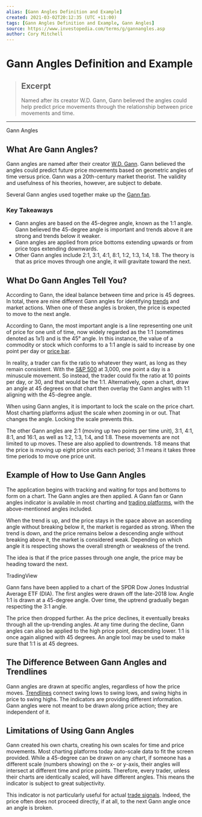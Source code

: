 ```yaml
---
alias: [Gann Angles Definition and Example]
created: 2021-03-02T20:12:35 (UTC +11:00)
tags: [Gann Angles Definition and Example, Gann Angles]
source: https://www.investopedia.com/terms/g/gannangles.asp
author: Cory Mitchell
---
```


# Gann Angles Definition and Example

> ## Excerpt
> Named after its creator W.D. Gann, Gann believed the angles could help predict price movements through the relationship between price movements and time.

---

Gann Angles
## What Are Gann Angles?

Gann angles are named after their creator [W.D. Gann](https://www.investopedia.com/articles/investing/091615/mysterious-life-trading-legend-wd-gann.asp). Gann believed the angles could predict future price movements based on geometric angles of time versus price. Gann was a 20th-century market theorist. The validity and usefulness of his theories, however, are subject to debate.

Several Gann angles used together make up the [Gann fan](https://www.investopedia.com/terms/g/gann-fans.asp).

### Key Takeaways

-   Gann angles are based on the 45-degree angle, known as the 1:1 angle. Gann believed the 45-degree angle is important and trends above it are strong and trends below it weaker.
-   Gann angles are applied from price bottoms extending upwards or from price tops extending downwards.
-   Other Gann angles include 2:1, 3:1, 4:1, 8:1, 1:2, 1:3, 1:4, 1:8. The theory is that as price moves through one angle, it will gravitate toward the next.

## What Do Gann Angles Tell You?

According to Gann, the ideal balance between time and price is 45 degrees. In total, there are nine different Gann angles for identifying [trends](https://www.investopedia.com/terms/t/trend.asp) and market actions. When one of these angles is broken, the price is expected to move to the next angle.

According to Gann, the most important angle is a line representing one unit of price for one unit of time, now widely regarded as the 1:1 (sometimes denoted as 1x1) and is the 45° angle. In this instance, the value of a commodity or stock which conforms to a 1:1 angle is said to increase by one point per day or [price bar](https://www.investopedia.com/terms/b/bar.asp).

In reality, a trader can fix the ratio to whatever they want, as long as they remain consistent. With the [S&P 500](https://www.investopedia.com/terms/s/sp500.asp) at 3,000, one point a day is a minuscule movement. So instead, the trader could fix the ratio at 10 points per day, or 30, and that would be the 1:1. Alternatively, open a chart, draw an angle at 45 degrees on that chart then overlay the Gann angles with 1:1 aligning with the 45-degree angle.

When using Gann angles, it is important to lock the scale on the price chart. Most charting platforms adjust the scale when zooming in or out. That changes the angle. Locking the scale prevents this.

The other Gann angles are 2:1 (moving up two points per time unit), 3:1, 4:1, 8:1, and 16:1, as well as 1:2, 1:3, 1:4, and 1:8. These movements are not limited to up moves. These are also applied to downtrends. 1:8 means that the price is moving up eight price units each period; 3:1 means it takes three time periods to move one price unit.

## Example of How to Use Gann Angles

The application begins with tracking and waiting for tops and bottoms to form on a chart. The Gann angles are then applied. A Gann fan or Gann angles indicator is available in most charting and [trading platforms](https://www.investopedia.com/terms/t/trading-platform.asp), with the above-mentioned angles included.

When the trend is up, and the price stays in the space above an ascending angle without breaking below it, the market is regarded as strong. When the trend is down, and the price remains below a descending angle without breaking above it, the market is considered weak. Depending on which angle it is respecting shows the overall strength or weakness of the trend.

The idea is that if the price passes through one angle, the price may be heading toward the next.

 TradingView

Gann fans have been applied to a chart of the SPDR Dow Jones Industrial Average ETF (DIA). The first angles were drawn off the late-2018 low. Angle 1:1 is drawn at a 45-degree angle. Over time, the uptrend gradually began respecting the 3:1 angle.

The price then dropped further. As the price declines, it eventually breaks through all the up-trending angles. At any time during the decline, Gann angles can also be applied to the high price point, descending lower. 1:1 is once again aligned with 45 degrees. An angle tool may be used to make sure that 1:1 is at 45 degrees.

## The Difference Between Gann Angles and Trendlines

Gann angles are drawn at specific angles, regardless of how the price moves. [Trendlines](https://www.investopedia.com/terms/t/trendline.asp) connect swing lows to swing lows, and swing highs in price to swing highs. The indicators are providing different information. Gann angles were not meant to be drawn along price action; they are independent of it.

## Limitations of Using Gann Angles

Gann created his own charts, creating his own scales for time and price movements. Most charting platforms today auto-scale data to fit the screen provided. While a 45-degree can be drawn on any chart, if someone has a different scale (numbers showing) on the x- or y-axis, their angles will intersect at different time and price points. Therefore, every trader, unless their charts are identically scaled, will have different angles. This means the indicator is subject to great subjectivity.

This indicator is not particularly useful for actual [trade signals](https://www.investopedia.com/terms/t/trade-signal.asp). Indeed, the price often does not proceed directly, if at all, to the next Gann angle once an angle is broken.
